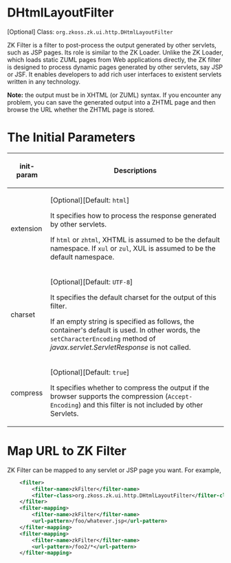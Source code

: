 # DHtmlLayoutFilter

[Optional] Class: `org.zkoss.zk.ui.http.DHtmlLayoutFilter`

ZK Filter is a filter to post-process the output generated by other
servlets, such as JSP pages. Its role is similar to the ZK Loader.
Unlike the ZK Loader, which loads static ZUML pages from Web
applications directly, the ZK filter is designed to process dynamic
pages generated by other servlets, say JSP or JSF. It enables developers
to add rich user interfaces to existent servlets written in any
technology.

**Note:** the output must be in XHTML (or ZUML) syntax. If you encounter
any problem, you can save the generated output into a ZHTML page and
then browse the URL whether the ZHTML page is stored.

# The Initial Parameters

<table>
<thead>
<tr class="header">
<th><center>
<p>init-param</p>
</center></th>
<th><center>
<p>Descriptions</p>
</center></th>
</tr>
</thead>
<tbody>
<tr class="odd">
<td><p>extension</p></td>
<td><p>[Optional][Default: <code>html</code>]</p>
<p>It specifies how to process the response generated by other
servlets.</p>
<p>If <code>html</code> or <code>zhtml</code>, XHTML is assumed to be
the default namespace. If <code>xul</code> or <code>zul</code>, XUL is
assumed to be the default namespace.</p></td>
</tr>
<tr class="even">
<td><p>charset</p></td>
<td><p>[Optional][Default: <code>UTF-8</code>]</p>
<p>It specifies the default charset for the output of this filter.</p>
<p>If an empty string is specified as follows, the container's default
is used. In other words, the <code>setCharacterEncoding</code> method of
<em>javax.servlet.ServletResponse</em> is not called.</p>
<p><param-value></param-value></p></td>
</tr>
<tr class="odd">
<td><p>compress</p></td>
<td><p>[Optional][Default: <code>true</code>]</p>
<p>It specifies whether to compress the output if the browser supports
the compression (<code>Accept-Encoding</code>) and this filter is not
included by other Servlets.</p></td>
</tr>
</tbody>
</table>

# Map URL to ZK Filter

ZK Filter can be mapped to any servlet or JSP page you want. For
example,

``` xml
    <filter>
        <filter-name>zkFilter</filter-name>
        <filter-class>org.zkoss.zk.ui.http.DHtmlLayoutFilter</filter-class>
    </filter>
    <filter-mapping>
        <filter-name>zkFilter</filter-name>
        <url-pattern>/foo/whatever.jsp</url-pattern>
    </filter-mapping>
    <filter-mapping>
        <filter-name>zkFilter</filter-name>
        <url-pattern>/foo2/*</url-pattern>
    </filter-mapping>
```


